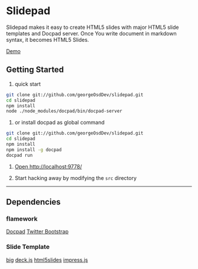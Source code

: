 # Slidepad
Slidepad makes it easy to create HTML5 slides with major HTML5 slide templates and Docpad server.
Once You write document in markdown syntax, it becomes HTML5 Slides.

[Demo](http://slidepad.herokuapp.com/)

## Getting Started
1. quick start

  ``` bash
  git clone git://github.com/georgeOsdDev/slidepad.git
  cd slidepad
  npm install
  node ./node_modules/docpad/bin/docpad-server
  ```

1. or install docpad as global command

  ``` bash
  git clone git://github.com/georgeOsdDev/slidepad.git
  cd slidepad
  npm install
  npm install -g docpad
  docpad run
  ```

1. [Open http://localhost:9778/](http://localhost:9778/)

1. Start hacking away by modifying the `src` directory

* * *

## Dependencies

### flamework
[Docpad](https://github.com/bevry/docpad)
[Twitter Bootstrap](http://twitter.github.com/bootstrap/)

### Slide Template
[big](https://github.com/tmcw/big/)
[deck.js](http://imakewebthings.com/deck.js/)
[html5slides](http://code.google.com/p/html5slides/)
[impress.js](https://github.com/bartaz/impress.js/)
